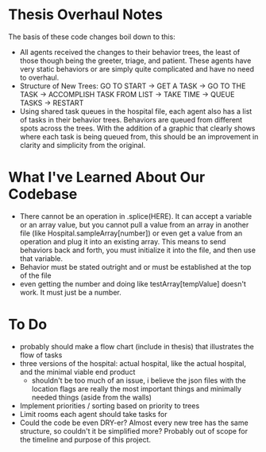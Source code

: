 # Thesis Overhaul Notes
The basis of these code changes boil down to this:
- All agents received the changes to their behavior trees, the least of those though being the greeter, triage, and patient. These agents have very static behaviors or are simply quite complicated and have no need to overhaul.
- Structure of New Trees: GO TO START -> GET A TASK -> GO TO THE TASK -> ACCOMPLISH TASK FROM LIST -> TAKE TIME -> QUEUE TASKS -> RESTART
- Using shared task queues in the hospital file, each agent also has a list of tasks in their behavior trees. Behaviors are queued from different spots across the trees. With the addition of a graphic that clearly shows where each task is being queued from, this should be an improvement in clarity and simplicity from the original.

# What I've Learned About Our Codebase
- There cannot be an operation in .splice(HERE). It can accept a variable or an array value, but you cannot pull a value from an array in another file (like Hospital.sampleArray[number]) or even get a value from an operation and plug it into an existing array. This means to send behaviors back and forth, you must initialize it into the file, and then use that variable.
- Behavior must be stated outright and or must be established at the top of the file
- even getting the number and doing like testArray[tempValue] doesn't work. It must just be a number.

# To Do
 - probably should make a flow chart (include in thesis) that illustrates the flow of tasks
 - three versions of the hospital: actual hospital, like the actual hospital, and the minimal viable end product
    - shouldn't be too much of an issue, i believe the json files with the location flags are really the most important things and minimally needed things (aside from the walls)
- Implement priorities / sorting based on priority to trees
- Limit rooms each agent should take tasks for
- Could the code be even DRY-er? Almost every new tree has the same structure, so couldn't it be simplified more? Probably out of scope for the timeline and purpose of this project.

